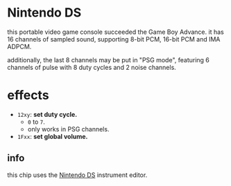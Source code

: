 # Nintendo DS

this portable video game console succeeded the Game Boy Advance.
it has 16 channels of sampled sound, supporting 8-bit PCM, 16-bit PCM and IMA ADPCM.

additionally, the last 8 channels may be put in "PSG mode", featuring 6 channels of pulse with 8 duty cycles and 2 noise channels.

# effects

- `12xy`: **set duty cycle.**
  - `0` to `7`.
  - only works in PSG channels.
- `1Fxx`: **set global volume.**

## info

this chip uses the [Nintendo DS](../4-instrument/nds.md) instrument editor.


